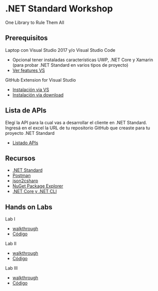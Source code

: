 # .NET Standard Workshop
One Library to Rule Them All

## Prerequisitos

Laptop con Visual Studio 2017 y/o Visual Studio Code
- Opcional tener instaladas características UWP, .NET Core y Xamarin (para probar .NET Standard en varios tipos de proyecto)
- [Ver features VS](docs/Prerequisitos-VS-2017.png)
    
GitHub Extension for Visual Studio 
- [Instalación via VS](docs/GitHub-Extension-VS.png)
- [Instalación via download](https://visualstudio.github.com/)

## Lista de APIs
Elegí la API para la cual vas a desarrollar el cliente en .NET Standard. Ingresá en el excel la URL de tu repositorio GitHub que creaste para tu proyecto .NET Standard
- [Listado APIs](https://1drv.ms/x/s!At67yfddFzMeiEUm_8qrqtv49C4c)  
    
## Recursos
- [.NET Standard](https://docs.microsoft.com/en-us/dotnet/standard/net-standard)
- [Postman](https://www.getpostman.com/)
- [json2csharp](http://json2csharp.com/)
- [NuGet Package Explorer](https://github.com/NuGetPackageExplorer/NuGetPackageExplorer)
- [.NET Core y .NET CLI](https://www.microsoft.com/net/core)

## Hands on Labs
Lab I
- [walkthrough](docs/lab-1.md)
- [Código](src/lab-1)

Lab II
- [walkthrough](docs/lab-2.md)
- [Código](src/lab-2)

Lab III
- [walkthrough](docs/lab-3.md)
- [Código](src/lab-3)